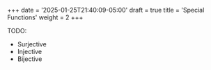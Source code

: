 +++
date = '2025-01-25T21:40:09-05:00'
draft = true
title = 'Special Functions'
weight = 2
+++

TODO:
- Surjective
- Injective
- Bijective
